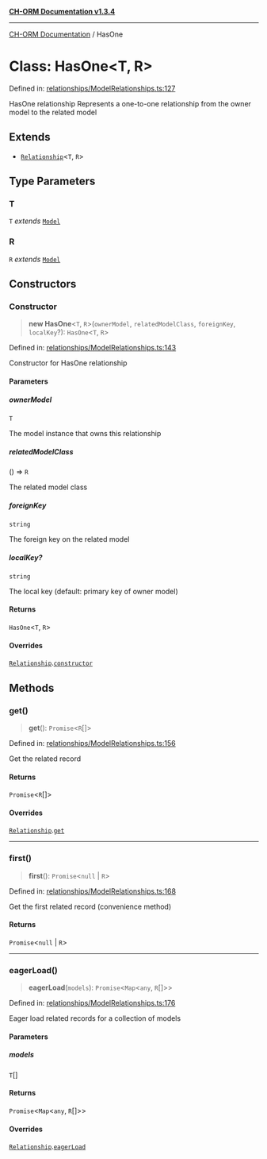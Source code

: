 [**CH-ORM Documentation v1.3.4**](../README.md)

***

[CH-ORM Documentation](../globals.md) / HasOne

# Class: HasOne\<T, R\>

Defined in: [relationships/ModelRelationships.ts:127](https://github.com/iarayan/ch-orm/blob/main/src/relationships/ModelRelationships.ts#L127)

HasOne relationship
Represents a one-to-one relationship from the owner model to the related model

## Extends

- [`Relationship`](Relationship.md)\<`T`, `R`\>

## Type Parameters

### T

`T` *extends* [`Model`](Model.md)

### R

`R` *extends* [`Model`](Model.md)

## Constructors

### Constructor

> **new HasOne**\<`T`, `R`\>(`ownerModel`, `relatedModelClass`, `foreignKey`, `localKey`?): `HasOne`\<`T`, `R`\>

Defined in: [relationships/ModelRelationships.ts:143](https://github.com/iarayan/ch-orm/blob/main/src/relationships/ModelRelationships.ts#L143)

Constructor for HasOne relationship

#### Parameters

##### ownerModel

`T`

The model instance that owns this relationship

##### relatedModelClass

() => `R`

The related model class

##### foreignKey

`string`

The foreign key on the related model

##### localKey?

`string`

The local key (default: primary key of owner model)

#### Returns

`HasOne`\<`T`, `R`\>

#### Overrides

[`Relationship`](Relationship.md).[`constructor`](Relationship.md#constructor)

## Methods

### get()

> **get**(): `Promise`\<`R`[]\>

Defined in: [relationships/ModelRelationships.ts:156](https://github.com/iarayan/ch-orm/blob/main/src/relationships/ModelRelationships.ts#L156)

Get the related record

#### Returns

`Promise`\<`R`[]\>

#### Overrides

[`Relationship`](Relationship.md).[`get`](Relationship.md#get)

***

### first()

> **first**(): `Promise`\<`null` \| `R`\>

Defined in: [relationships/ModelRelationships.ts:168](https://github.com/iarayan/ch-orm/blob/main/src/relationships/ModelRelationships.ts#L168)

Get the first related record (convenience method)

#### Returns

`Promise`\<`null` \| `R`\>

***

### eagerLoad()

> **eagerLoad**(`models`): `Promise`\<`Map`\<`any`, `R`[]\>\>

Defined in: [relationships/ModelRelationships.ts:176](https://github.com/iarayan/ch-orm/blob/main/src/relationships/ModelRelationships.ts#L176)

Eager load related records for a collection of models

#### Parameters

##### models

`T`[]

#### Returns

`Promise`\<`Map`\<`any`, `R`[]\>\>

#### Overrides

[`Relationship`](Relationship.md).[`eagerLoad`](Relationship.md#eagerload)
